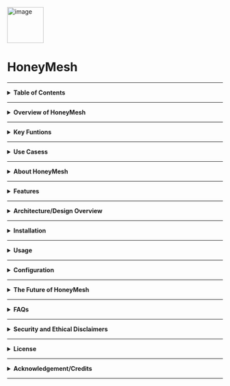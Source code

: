 <img width="85" height="84" alt="image" src="https://github.com/user-attachments/assets/68ead79b-5888-4a03-a5da-18c2e8647711" />

# HoneyMesh

---

<details>
<summary><strong>Table of Contents</strong></summary>

1. [Overview of HoneyMesh](#overview-of-honeymesh)
   - [Key Functions](#key-functions)
   - [Use Cases](#use-cases)
2. [About HoneyMesh](#about-honeymesh)
3. [Features](#features)
4. [Architecture / Design Overview](#architecture--design-overview)
   - [Data Flow](#data-flow)
   - [Tech Stack](#tech-stack)
5. [Installation](#installation)
   - [Prerequisites](#prerequisites)
   - [Quick Install](#quick-install)
6. [Usage](#usage)
   - [Starting HoneyMesh](#starting-honeymesh)
   - [Main Menu](#main-menu)
   - [Management Console](#management-console)
   - [Accessing Services](#accessing-services)
7. [Configuration](#configuration)
   - [Port Configuration](#port-configuration)
   - [Files](#files)
   - [Customization](#customization)
8. [Logging and Analysis](#logging-and-analysis)
   - [Log Format](#log-format)
   - [Key Events](#key-events)
   - [Analysis](#analysis)
9. [The Future of HoneyMesh](#the-future-of-honeymesh)
   - [Roadmap](#roadmap)
10. [FAQs](#faqs)
    - [General Use](#general-use)
    - [Installation & Platform Support](#installation--platform-support)
    - [Configuration & Customization](#configuration--customization)
    - [Security & Data Handling](#security--data-handling)
    - [Future Development](#future-development)
11. [Security and Ethical Disclaimers](#security-and-ethical-disclaimers)
12. [License](#license)
13. [Acknowledgements / Credits](#acknowledgements--credits)

</details>

---

<details>
<summary><strong>Overview of HoneyMesh</strong></summary>

HoneyMesh is inspired by **T-Pot** and designed for **security professionals, researchers, and educational institutions**.  
It provides a simplified, production-ready platform to deploy honeypots while integrating powerful logging and analysis tools.

</details>

---

<details>
<summary><strong>Key Funtions</strong></summary>

- **Captures attack activity** on exposed services like SSH and Telnet.  
- **Stores detailed logs** in JSON format, enriched with GeoIP and session metadata.  
- **Visualizes attacks and trends** using the integrated **Kibana dashboard**.  
- **Enables creation of custom honeypots** tailored to specific industries or environments.

</details>

---

<details>
<summary><strong>Use Casess</strong></summary>

-  **Cybersecurity research and experimentation** — safely analyze real-world attack behavior.  
-  **Security training for students and professionals** — simulate live attacks in controlled lab environments.  
-  **Threat intelligence and incident analysis** — identify attacker methods, tools, and evolving TTPs (Tactics, Techniques, and Procedures).

</details>

---


<details>
<summary><strong>About HoneyMesh</strong></summary>

HoneyMesh provides an interactive CLI interface for deploying production-ready honeypots with integrated logging and analysis. The platform focuses on usability improvements and industry-specific customization while leveraging proven open-source honeypot technologies.

</details>

---

<details>
<summary><strong>Features</strong></summary>
**HoneyMesh Features**
HoneyMesh is a self-hosted honeypot deployment platform that simplifies honeypot creation and management. Its main features include:

**Full-stack Python CL**I: Orchestrate, customize, and deploy honeypots with an interactive command-line interface.

**Custom Cowrie honeypot builder**: Easily configure SSH and Telnet honeypots with custom settings.

**Honeypot Management Console:** Monitor and manage multiple honeypots from a single interface.

**ELK Stack Integration:** Centralized logging and analysis with Elasticsearch, Logstash, and Kibana.

**Industry-specific customization:** Create honeypots that mimic vulnerable servers for specific industries.

**Logging and analysis:** Collect detailed JSON logs including attack metadata, session details, and executed commands.

**Interactive setup wizard:** Guided installation and configuration for quick deployment.

**Future roadmap:** High-interaction honeypots, dedicated VMs per session, clustered deployments, and advanced centralized management.

</details>

---

<details>
<summary><strong>Architecture/Design Overview</strong></summary>

<img width="1464" height="341" alt="diagram-export-10-7-2025-8_39_23-PM" src="https://github.com/user-attachments/assets/6f6ac830-6ba4-4ae4-b9c9-3cdcb34868cf" />


**Data Flow:**
1. Attacker connects to honeypot
2. Cowrie logs interaction as JSON
3. Filebeat ships logs to Logstash
4. Logstash enriches with GeoIP data
5. Elasticsearch stores and indexes
6. Kibana visualizes attacks

**Tech Stack:**
- Docker & Docker Compose for orchestration
- Cowrie for SSH/Telnet honeypot
- ELK stack for logging and analysis
- Python CLI for management

</details>

---

<details>
<summary><strong>Installation</strong></summary>

**Prerequisites:**
- Ubuntu 20.04+ (or compatible Linux)
- Docker 20.10+
- Docker Compose 1.29+
- User in the docker user group
- Python 3.8+
- 4GB RAM minimum (8GB recommended)
- 25GB free disk space

**Quick Install:**

```bash
# Clone repository
git clone https://github.com/yourusername/honeymesh.git
cd honeymesh

# Add user to docker group
sudo usermod -aG docker $USER
# Log out and back in for changes to take effect

# Run HoneyMesh
python3 honeymesh.py
```

Then follow the interactive wizard to configure and deploy your honeypot.

</details>

---

<details>
<summary><strong>Usage</strong></summary>

**Starting HoneyMesh:**
```bash
python3 honeymesh.py
```

**Main Menu:**

<img width="635" height="373" alt="image" src="https://github.com/user-attachments/assets/cabe351a-6a05-46e7-9abd-29eaae6dc380" />


**Management Console:**

<img width="457" height="373" alt="image" src="https://github.com/user-attachments/assets/322c9ea4-9b8f-405e-938a-5fd0e52c4553" />


**Accessing Services:**
```bash
# SSH honeypot
ssh user@localhost -p 2222

# Kibana dashboard
http://localhost:5601

# View logs
tail -f ./honeypot-data/logs/cowrie.json
```
</details>

---

<details>
<summary><strong>Configuration</strong></summary>

**Port Configuration:**
- SSH Honeypot: 2222 (configurable during setup)
- Telnet Honeypot: 2223 (optional)
- Kibana Dashboard: 5601 (configurable)
- Elasticsearch: 9200

**Files:**
- `honeypot-data/config/cowrie.cfg` - Cowrie configuration
- `honeypot-data/docker-compose.yml` - Service definitions
- `honeypot-data/elk-config/` - ELK stack configurations

**Customization:**
- Modify hostname and SSH banner in cowrie.cfg
- Choose from a library of custom honeypots that mimic vulnerable industry specific servers
- Build your own custom honeypots and filesystems
- Configure log retention and storage paths

## Logging and Analysis

**Log Format:**
All events logged as JSON with:
- Timestamp
- Source IP with GeoIP data
- Event type (login, command, file transfer)
- Session details
- Username/password attempts
- Commands executed

**Key Events:**
- `cowrie.login.success/failed` - Authentication attempts
- `cowrie.command.input` - Commands executed
- `cowrie.session.file_download` - Downloaded files
- `cowrie.session.connect/closed` - Connection events

**Analysis:**
Use Kibana to:
- Map attack origins geographically
- Identify common credentials used
- Track command execution patterns
- Monitor session durations
- Export data for further analysis

 </details>
 
---

<details>
<summary><strong>The Future of HoneyMesh</strong></summary>

**Roadmap:**
- High-interaction honeypot library with fully dedicated VMs for every attack session
- Customizable high-interaction virtual machines
- Clustered deployment of honeypots with centralized management

 </details>

 ---
 
<details>
<summary><strong>FAQs</strong></summary>

---

###  General Use

<details>
<summary><strong>What is HoneyMesh?</strong></summary>

HoneyMesh is a self-hosted honeypot deployment platform inspired by T-Pot. It provides an interactive Python CLI to deploy, manage, and monitor honeypots with integrated ELK (Elasticsearch, Logstash, Kibana) analysis tools.
</details>

<details>
<summary><strong>Who is HoneyMesh designed for?</strong></summary>

It’s intended for security researchers, network administrators, and educators who want to safely observe and analyze attack behaviors in a controlled environment.
</details>

<details>
<summary><strong>What makes HoneyMesh different from other honeypot systems?</strong></summary>

Unlike most standalone honeypots, HoneyMesh includes an orchestration CLI, Docker-based deployment, integrated ELK visualization, and a modular design for custom honeypot creation.
</details>

<details>
<summary><strong>What kind of data does HoneyMesh collect?</strong></summary>

HoneyMesh logs attacker IPs, commands, login attempts, file downloads, and session data in JSON format, enriched with GeoIP information.
</details>

---

###  Installation & Platform Support

<details>
<summary><strong>Can I deploy HoneyMesh on Windows or Mac?</strong></summary>

HoneyMesh is designed for Linux environments. Windows or Mac users can run it using a Linux virtual machine or WSL2 (Windows Subsystem for Linux).
</details>

---

###  Configuration & Customization

<details>
<summary><strong>Can I customize honeypots for specific industries?</strong></summary>

Yes. HoneyMesh supports building custom honeypots and filesystems that mimic vulnerable servers used in specific industries.
</details>

---

###  Security & Data Handling

<details>
<summary><strong>Is it safe to run HoneyMesh on my network?</strong></summary>

Only deploy on networks you own or have explicit permission to test. Always isolate honeypots using proper segmentation and security controls.
</details>

<details>
<summary><strong>Can I share my captured attack data publicly?</strong></summary>

Only if you anonymize sensitive information and comply with all applicable data protection laws, such as GDPR or CCPA.
</details>

<details>
<summary><strong>What happens if attackers compromise the honeypot?</strong></summary>

Attackers are isolated inside a containerized environment. However, always assume some risk — use firewalls, limit exposure, and regularly monitor activity.
</details>

---

### Future Development

<details>
<summary><strong>What if I need more high-interaction honeypots?</strong></summary>

Future versions of HoneyMesh will include dedicated virtual machines for each attack session and support for clustered deployments.
</details>

<details>
<summary><strong>Will HoneyMesh support high-interaction honeypots?</strong></summary>

Yes. The roadmap includes high-interaction honeypots using dedicated VMs and container-based clustering for advanced research use.

</details>

---
</details>

---

<details>
<summary><strong>Security and Ethical Disclaimers</strong></summary>

**WARNING:**

HoneyMesh deploys honeypots that expose services to attackers. You MUST:
- Only use on networks you own or have explicit permission to test
- Comply with all applicable laws and regulations
- Implement proper network segmentation and security controls
- Handle captured data responsibly and ethically
- Not use captured credentials for unauthorized access

**Disclaimer:**
The authors are not responsible for misuse, damages, or legal consequences resulting from the use of this software. By using HoneyMesh, you accept full responsibility for its deployment and operation.

</details>

---

<details>
<summary><strong>License</strong></summary>

MIT License - see [LICENSE](LICENSE) file for details.

</details>

---

<details>
<summary><strong>Acknowledgement/Credits</strong></summary>

**Built with:**
- [Cowrie](https://github.com/cowrie/cowrie) - SSH/Telnet honeypot
- [Elasticsearch](https://www.elastic.co/elasticsearch/) - Search and analytics
- [Logstash](https://www.elastic.co/logstash/) - Data processing
- [Kibana](https://www.elastic.co/kibana/) - Visualization
- [Docker](https://www.docker.com/) - Containerization

**Made for security research and education**

</details>

---


